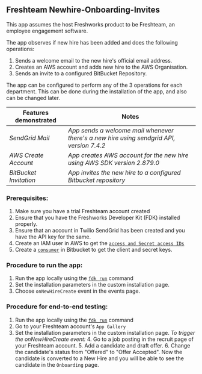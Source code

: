## Freshteam Newhire-Onboarding-Invites

This app assumes the host Freshworks product to be Freshteam, an employee engagement software.

The app observes if new hire has been added and does the following operations:

1. Sends a welcome email to the new hire's official email address.
2. Creates an AWS account and adds new hire to the AWS Organisation.
3. Sends an invite to a configured BitBucket Repository.

The app can be configured to perform any of the 3 operations for each department. This can be done during the installation of the app, and also can be changed later. 

Features demonstrated | Notes
-------------------- | ------
 _SendGrid Mail_ | _App sends a welcome mail whenever there's a new hire using sendgrid API, version 7.4.2_
 _AWS Create Account_ | _App creates AWS account for the new hire using AWS SDK version 2.879.0_
  _BitBucket Invitation_ | _App invites the new hire to a configured Bitbucket repository_

### Prerequisites:
1. Make sure you have a trial Freshteam account created
2. Ensure that you have the Freshworks Developer Kit (FDK) installed properly.
3. Ensure that an account in Twilio SendGrid has been created and you have the API key for the same. 
4. Create an IAM user in AWS to get the [`access and Secret access IDs`](https://docs.aws.amazon.com/powershell/latest/userguide/pstools-appendix-sign-up.html)
5. Create a [`consumer`](https://support.atlassian.com/bitbucket-cloud/docs/use-oauth-on-bitbucket-cloud/) in Bitbucket to get the client and secret keys. 

### Procedure to run the app:
1. Run the app locally using the [`fdk run`](https://developers.freshteam.com/docs/freshworks-cli/#run) command
2. Set the installation parameters in the custom installation page.
3. Choose `onNewHireCreate` event in the events page.

### Procedure for end-to-end testing:
1. Run the app locally using the [`fdk run`](https://developers.freshchat.com/v2/docs/freshworks-cli/#run) command
2. Go to your Freshteam account's `App Gallery`
3. Set the installation parameters in the custom installation page. 
    _To trigger the onNewHireCreate event:_
    4. Go to a job posting in the recruit page of your Freshteam account. 
    5. Add a candidate and draft offer.
    6. Change the candidate's status from "Offered" to "Offer Accepted". Now the candidate is converted to a New Hire and you will be able to see the candidate in the `Onboarding` page. 
